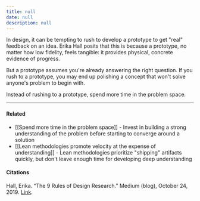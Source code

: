 ```yaml
---
title: null
date: null
description: null
---
```


In design, it can be tempting to rush to develop a prototype to get "real" feedback on an idea. Erika Hall posits that this is because a prototype, no matter how low fidelity, feels tangible: it provides physical, concrete evidence of progress.

But a prototype assumes you're already answering the right question. If you rush to a prototype, you may end up polishing a concept that won't solve anyone's problem to begin with.

Instead of rushing to a prototype, spend more time in the problem space.

---

#### Related

-   [[Spend more time in the problem space]] - Invest in building a strong understanding of the problem before starting to converge around a solution
-   [[Lean methodologies promote velocity at the expense of understanding]] - Lean methodologies prioritize "shipping" artifacts quickly, but don't leave enough time for developing deep understanding

#### Citations

Hall, Erika. “The 9 Rules of Design Research.” Medium (blog), October 24, 2019. [Link](https://medium.com/mule-design/the-9-rules-of-design-research-1a273fdd1d3b).
